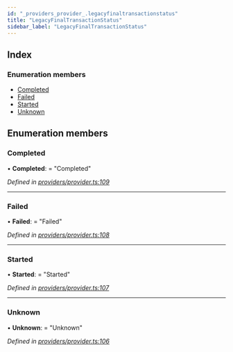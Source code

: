 ```yaml
---
id: "_providers_provider_.legacyfinaltransactionstatus"
title: "LegacyFinalTransactionStatus"
sidebar_label: "LegacyFinalTransactionStatus"
---
```


## Index

### Enumeration members

* [Completed](_providers_provider_.legacyfinaltransactionstatus.md#completed)
* [Failed](_providers_provider_.legacyfinaltransactionstatus.md#failed)
* [Started](_providers_provider_.legacyfinaltransactionstatus.md#started)
* [Unknown](_providers_provider_.legacyfinaltransactionstatus.md#unknown)

## Enumeration members

###  Completed

• **Completed**: = "Completed"

*Defined in [providers/provider.ts:109](https://github.com/nearprotocol/nearlib/blob/b73a399/src.ts/providers/provider.ts#L109)*

___

###  Failed

• **Failed**: = "Failed"

*Defined in [providers/provider.ts:108](https://github.com/nearprotocol/nearlib/blob/b73a399/src.ts/providers/provider.ts#L108)*

___

###  Started

• **Started**: = "Started"

*Defined in [providers/provider.ts:107](https://github.com/nearprotocol/nearlib/blob/b73a399/src.ts/providers/provider.ts#L107)*

___

###  Unknown

• **Unknown**: = "Unknown"

*Defined in [providers/provider.ts:106](https://github.com/nearprotocol/nearlib/blob/b73a399/src.ts/providers/provider.ts#L106)*
